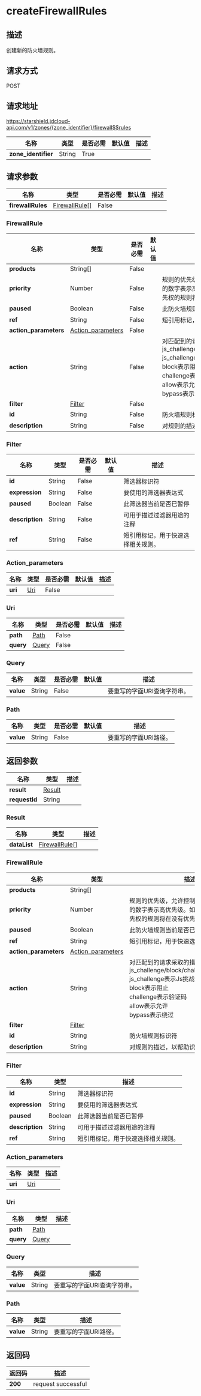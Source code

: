 # createFirewallRules


## 描述
创建新的防火墙规则。

## 请求方式
POST

## 请求地址
https://starshield.jdcloud-api.com/v1/zones/{zone_identifier}/firewall$$rules

|名称|类型|是否必需|默认值|描述|
|---|---|---|---|---|
|**zone_identifier**|String|True| | |

## 请求参数
|名称|类型|是否必需|默认值|描述|
|---|---|---|---|---|
|**firewallRules**|[FirewallRule[]](createFirewallRules#firewallrule)|False| | |

### <div id="firewallrule">FirewallRule</div>
|名称|类型|是否必需|默认值|描述|
|---|---|---|---|---|
|**products**|String[]|False| | |
|**priority**|Number|False| |规则的优先级，允许控制处理顺序。一个较小的数字表示高优先级。如果不提供，任何有优先权的规则将在没有优先权的规则之前排序。|
|**paused**|Boolean|False| |此防火墙规则当前是否已暂停。|
|**ref**|String|False| |短引用标记，用于快速选择相关规则。|
|**action_parameters**|[Action_parameters](createFirewallRules#action_parameters)|False| | |
|**action**|String|False| |对匹配到的请求采取的措施。有效值：js_challenge/block/challenge/allow/bypass<br>js_challenge表示Js挑战<br>block表示阻止<br>challenge表示验证码<br>allow表示允许<br>bypass表示绕过<br>|
|**filter**|[Filter](createFirewallRules#filter)|False| | |
|**id**|String|False| |防火墙规则标识符|
|**description**|String|False| |对规则的描述，以帮助识别它。|
### <div id="filter">Filter</div>
|名称|类型|是否必需|默认值|描述|
|---|---|---|---|---|
|**id**|String|False| |筛选器标识符|
|**expression**|String|False| |要使用的筛选器表达式|
|**paused**|Boolean|False| |此筛选器当前是否已暂停|
|**description**|String|False| |可用于描述过滤器用途的注释|
|**ref**|String|False| |短引用标记，用于快速选择相关规则。|
### <div id="action_parameters">Action_parameters</div>
|名称|类型|是否必需|默认值|描述|
|---|---|---|---|---|
|**uri**|[Uri](createFirewallRules#uri)|False| | |
### <div id="uri">Uri</div>
|名称|类型|是否必需|默认值|描述|
|---|---|---|---|---|
|**path**|[Path](createFirewallRules#path)|False| | |
|**query**|[Query](createFirewallRules#query)|False| | |
### <div id="query">Query</div>
|名称|类型|是否必需|默认值|描述|
|---|---|---|---|---|
|**value**|String|False| |要重写的字面URI查询字符串。|
### <div id="path">Path</div>
|名称|类型|是否必需|默认值|描述|
|---|---|---|---|---|
|**value**|String|False| |要重写的字面URI路径。|

## 返回参数
|名称|类型|描述|
|---|---|---|
|**result**|[Result](createFirewallRules#result)| |
|**requestId**|String| |

### <div id="result">Result</div>
|名称|类型|描述|
|---|---|---|
|**dataList**|[FirewallRule[]](createFirewallRules#firewallrule1)| |
### <div id="firewallrule1">FirewallRule</div>
|名称|类型|描述|
|---|---|---|
|**products**|String[]| |
|**priority**|Number|规则的优先级，允许控制处理顺序。一个较小的数字表示高优先级。如果不提供，任何有优先权的规则将在没有优先权的规则之前排序。|
|**paused**|Boolean|此防火墙规则当前是否已暂停。|
|**ref**|String|短引用标记，用于快速选择相关规则。|
|**action_parameters**|[Action_parameters](createFirewallRules#action_parameters1)| |
|**action**|String|对匹配到的请求采取的措施。有效值：js_challenge/block/challenge/allow/bypass<br>js_challenge表示Js挑战<br>block表示阻止<br>challenge表示验证码<br>allow表示允许<br>bypass表示绕过<br>|
|**filter**|[Filter](createFirewallRules#filter1)| |
|**id**|String|防火墙规则标识符|
|**description**|String|对规则的描述，以帮助识别它。|
### <div id="filter1">Filter</div>
|名称|类型|描述|
|---|---|---|
|**id**|String|筛选器标识符|
|**expression**|String|要使用的筛选器表达式|
|**paused**|Boolean|此筛选器当前是否已暂停|
|**description**|String|可用于描述过滤器用途的注释|
|**ref**|String|短引用标记，用于快速选择相关规则。|
### <div id="action_parameters1">Action_parameters</div>
|名称|类型|描述|
|---|---|---|
|**uri**|[Uri](createFirewallRules#uri1)| |
### <div id="uri1">Uri</div>
|名称|类型|描述|
|---|---|---|
|**path**|[Path](createFirewallRules#path1)| |
|**query**|[Query](createFirewallRules#query1)| |
### <div id="query1">Query</div>
|名称|类型|描述|
|---|---|---|
|**value**|String|要重写的字面URI查询字符串。|
### <div id="path1">Path</div>
|名称|类型|描述|
|---|---|---|
|**value**|String|要重写的字面URI路径。|

## 返回码
|返回码|描述|
|---|---|
|**200**|request successful|
